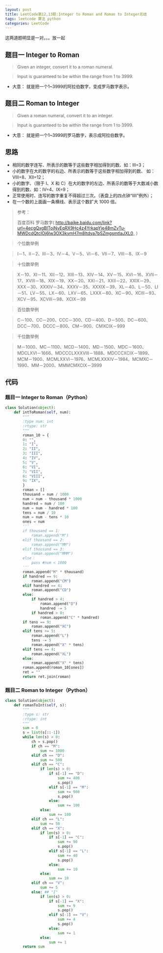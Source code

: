 ```yaml
---
layout: post
title: LeetCode第12,13题:Integer to Roman and Roman to Integer总结
tags: leetcode 算法 python 
categories: LeetCode
---
```

这两道题明显是一对。。。放一起

## 题目一 Integer to Roman
> Given an integer, convert it to a roman numeral.

> Input is guaranteed to be within the range from 1 to 3999.

* 大意： 就是把一个1~3999的阿拉伯数字，变成罗马数字表示。

## 题目二 Roman to Integer
> Given a roman numeral, convert it to an integer.

> Input is guaranteed to be within the range from 1 to 3999.

* 大意： 就是把一个1~3999的罗马数字，表示成阿拉伯数字。

## 思路
* 相同的数字连写、所表示的数等于这些数字相加得到的数、如：Ⅲ=3；
* 小的数字在大的数字的右边、所表示的数等于这些数字相加得到的数、 如：Ⅷ=8、Ⅻ=12；
* 小的数字、（限于 Ⅰ、X 和 C）在大的数字的左边、所表示的数等于大数减小数得到的数、如：Ⅳ=4、Ⅸ=9；
* 正常使用时、连写的数字重复不得超过三次。（表盘上的四点钟“IIII”例外）；
* 在一个数的上面画一条横线、表示这个数扩大 1000 倍。

>参考：
>
>百度百科 罗马数字( http://baike.baidu.com/link?url=4ecgQxgBITojNvEqRX9Hc4z4YrkapYje48mZvTu-MWDcdQtcIOj6lw3OX3kymH7m8Itdya7bSZmgsmtlaJXL0_ )

>个位数举例

> Ⅰ－1、Ⅱ－2、Ⅲ－3、Ⅳ－4、Ⅴ－5、Ⅵ－6、Ⅶ－7、Ⅷ－8、Ⅸ－9

>十位数举例

>Ⅹ－10、Ⅺ－11、Ⅻ－12、XIII－13、XIV－14、XV－15、XVI－16、XVII－17、XVIII－18、XIX－19、XX－20、XXI－21、XXII－22、XXIX－29、XXX－30、XXXIV－34、XXXV－35、XXXIX－39、XL－40、L－50、LI－51、LV－55、LX－60、LXV－65、LXXX－80、XC－90、XCIII－93、XCV－95、XCVIII－98、XCIX－99

>百位数举例

>C－100、CC－200、CCC－300、CD－400、D－500、DC－600、DCC－700、DCCC－800、CM－900、CMXCIX－999

>千位数举例

>M－1000、MC－1100、MCD－1400、MD－1500、MDC－1600、MDCLXVI－1666、MDCCCLXXXVIII－1888、MDCCCXCIX－1899、MCM－1900、MCMLXXVI－1976、MCMLXXXIV－1984、MCMXC－1990、MM－2000、MMMCMXCIX－3999


## 代码
### 题目一 Integer to Roman（Python）
~~~python
class Solution(object):
    def intToRoman(self, num):
        """
        :type num: int
        :rtype: str
        """
        roman_10 = {
        0: "",
        1: "I",
        2: "II",
        3: "III",
        4: "IV",
        5: "V",
        6: "VI",
        7: "VII",
        8: "VIII",
        9: "IX",
        }
        roman = []
        thousand = num / 1000
        num = num - thousand * 1000
        handred = num / 100
        num = num - handred * 100
        tens = num / 10
        num = num - tens * 10
        ones = num
        '''
        if thousand == 1:
            roman.append("M")
        elif thousand == 2:
            roman.append("MM")
        elif thousand == 3:
            roman.append("MMM")
        else：
            pass #num < 1000
        '''
        roman.append("M" * thousand)
        if handred == 9:
            roman.append("CM")
        elif handred == 4:
            roman.append("CD")
        else:
            if handred > 4:
                roman.append("D")
                handred -= 5
            if handred > 0:
                roman.append("C" * handred)
        if tens == 9:
            roman.append("XC")
        elif tens >= 5:
            roman.append("L")
            tens -= 5
            roman.append("X" * tens)
        elif tens == 4:
            roman.append("XL")
        else:
            roman.append("X" * tens)
        roman.append(roman_10[ones])
        ret = ""
        return ret.join(roman)
~~~

### 题目二 Roman to Integer（Python）
~~~python
class Solution(object):
    def romanToInt(self, s):
        """
        :type s: str
        :rtype: int
        """ 
        sum = 0
        s = list(s[::-1])
        while len(s) > 0:
            ch = s.pop()
            if ch == "M":
                sum += 1000
            elif ch == "D":
                sum += 500
            elif ch == "C":
                if len(s) > 0:
                    if s[-1] == "D":
                        sum += 400
                        s.pop()
                    elif s[-1] == "M":
                        sum += 900
                        s.pop()
                    else:
                        sum += 100
                else:
                    sum += 100
            elif ch == "L":
                sum += 50
            elif ch == "X":
                if len(s) > 0:
                    if s[-1] == "C":
                        sum += 90
                        s.pop()
                    elif s[-1] == "L":
                        sum += 40
                        s.pop()
                    else:
                        sum += 10
                else:
                    sum += 10
            elif ch == "V":
                sum += 5
            else: ## "I"
                if len(s) > 0:
                    if s[-1] == "X":
                        sum += 9
                        s.pop()
                    elif s[-1] == "V":
                        sum += 4
                        s.pop()
                    else:
                        sum += 1
                else:
                    sum += 1
        return sum
~~~

